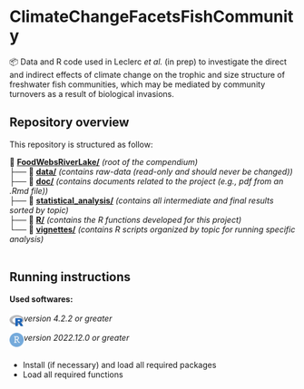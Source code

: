 # ClimateChangeFacetsFishCommunity
📦 Data and R code used in Leclerc *et al.* (in prep) to investigate the direct and indirect effects of climate change on the trophic and size structure of freshwater fish communities, which may be mediated by community turnovers as a result of biological invasions. 
<br />

## Repository overview
This repository is structured as follow:

:file_folder: [**FoodWebsRiverLake/**](https://github.com/CamilleLeclerc/ClimateChangeFacetsFishCommunity) *(root of the compendium)*  
├── :file_folder: [**data/**](https://github.com/CamilleLeclerc/ClimateChangeFacetsFishCommunity/tree/master/data) *(contains raw-data (read-only and should never be changed))*     
├── :file_folder: [**doc/**](https://github.com/CamilleLeclerc/ClimateChangeFacetsFishCommunity/tree/main/doc) *(contains documents related to the project (e.g., pdf from an .Rmd file))*  
├── :file_folder: [**statistical_analysis/**](https://github.com/CamilleLeclerc/ClimateChangeFacetsFishCommunity/tree/main/outputs) *(contains all intermediate and final results sorted by topic)*   
├── :file_folder: [**R/**](https://github.com/CamilleLeclerc/ClimateChangeFacetsFishCommunity/tree/main/rfunctions) *(contains the R functions developed for this project)*  
└── :file_folder: [**vignettes/**](https://github.com/CamilleLeclerc/ClimateChangeFacetsFishCommunity/tree/master/rscripts) *(contains R scripts organized by topic for running specific analysis)*  
<br />

## Running instructions
**Used softwares:**  
<br />
<img align="left" width="25" src="https://github.com/devicons/devicon/blob/master/icons/r/r-original.svg">*version 4.2.2 or greater*
<br />
<br />
<img align="left" width="25" src="https://github.com/devicons/devicon/blob/master/icons/rstudio/rstudio-original.svg">*version 2022.12.0 or greater* 
<br />
<br />
* Install (if necessary) and load all required packages
* Load all required functions
<br />



